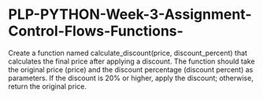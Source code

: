 # PLP-PYTHON-Week-3-Assignment-Control-Flows-Functions-
Create a function named calculate_discount(price, discount_percent) that calculates the final price after applying a discount. The function should take the original price (price) and the discount percentage (discount percent) as parameters. If the discount is 20% or higher, apply the discount; otherwise, return the original price. 
